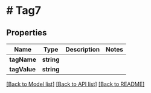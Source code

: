 # # Tag7

## Properties

Name | Type | Description | Notes
------------ | ------------- | ------------- | -------------
**tagName** | **string** |  |
**tagValue** | **string** |  |

[[Back to Model list]](../../README.md#models) [[Back to API list]](../../README.md#endpoints) [[Back to README]](../../README.md)
